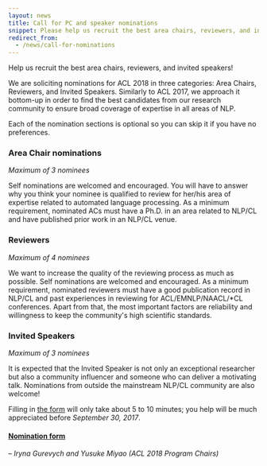 ```yaml
---
layout: news
title: Call for PC and speaker nominations
snippet: Please help us recruit the best area chairs, reviewers, and invited speakers
redirect_from:
  - /news/call-for-nominations
---
```


Help us recruit the best area chairs, reviewers, and invited 
speakers!

We are soliciting nominations for ACL 2018 in three categories: Area 
Chairs, Reviewers, and Invited Speakers. Similarly to ACL 2017, we 
approach it bottom-up in order to find the best candidates from our 
research community to ensure broad coverage of expertise in all areas of 
NLP.

Each of the nomination sections is optional so you can skip it if you 
have no preferences.

### Area Chair nominations

*Maximum of 3 nominees*

Self nominations are welcomed and encouraged. You will have to answer 
why you think your nominee is qualified to review for her/his area of 
expertise related to automated language processing. As a minimum 
requirement, nominated ACs must have a Ph.D. in an area related to 
NLP/CL and have published prior work in an NLP/CL venue.

### Reviewers

*Maximum of 4 nominees*

We want to increase the quality of the reviewing process as much as 
possible. Self nominations are welcomed and encouraged. As a minimum 
requirement, nominated reviewers must have a good publication record in 
NLP/CL and past experiences in reviewing for ACL/EMNLP/NAACL/*CL 
conferences. Apart from that, the most important factors are reliability 
and willingness to keep the community's high scientific standards.

### Invited Speakers

*Maximum of 3 nominees*

It is expected that the Invited Speaker is not only an exceptional 
researcher but also a community influencer and someone who can deliver a 
motivating talk. Nominations from outside the mainstream NLP/CL 
community are also welcome!

Filling in [the form][nomform] will only take about 5 to 10 minutes; you help will be 
much appreciated before *September 30, 2017*.

#### [Nomination form][nomform]

[nomform]: https://docs.google.com/forms/d/e/1FAIpQLSevxUeABBVPuhe7tr6DsSa4PT5Y9gYa9Mq6kVlpTchxfAUdAQ/viewform?usp=sf_link

– *Iryna Gurevych and Yusuke Miyao (ACL 2018 Program Chairs)*
